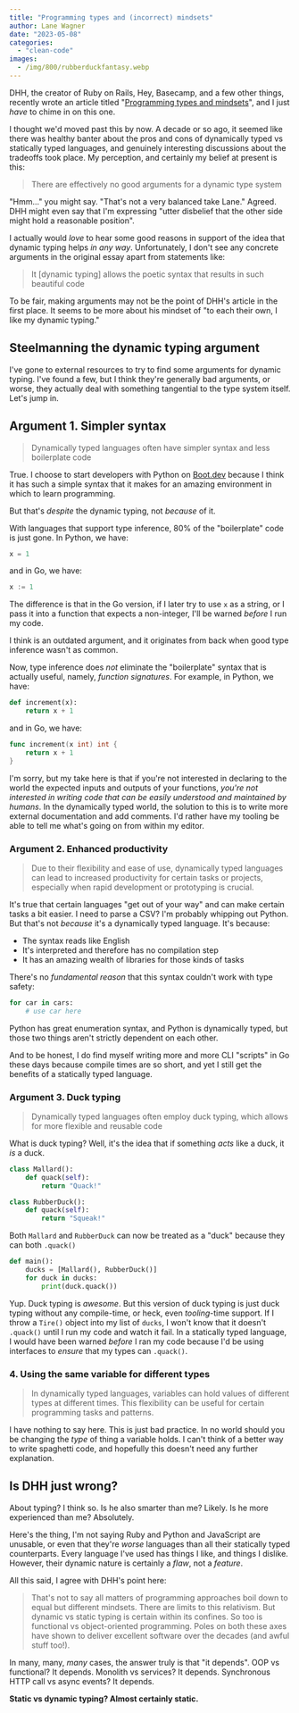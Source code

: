 ```yaml
---
title: "Programming types and (incorrect) mindsets"
author: Lane Wagner
date: "2023-05-08"
categories: 
  - "clean-code"
images:
  - /img/800/rubberduckfantasy.webp
---
```


DHH, the creator of Ruby on Rails, Hey, Basecamp, and a few other things, recently wrote an article titled "[Programming types and mindsets](https://world.hey.com/dhh/programming-types-and-mindsets-5b8490bc)", and I just *have* to chime in on this one.

I thought we'd moved past this by now. A decade or so ago, it seemed like there was healthy banter about the pros and cons of dynamically typed vs statically typed languages, and genuinely interesting discussions about the tradeoffs took place. My perception, and certainly my belief at present is this:

> There are effectively no good arguments for a dynamic type system

"Hmm..." you might say. "That's not a very balanced take Lane." Agreed. DHH might even say that I'm expressing "utter disbelief that the other side might hold a reasonable position".

I actually would *love* to hear some good reasons in support of the idea that dynamic typing helps *in any way*. Unfortunately, I don't see any concrete arguments in the original essay apart from statements like:

> It [dynamic typing] allows the poetic syntax that results in such beautiful code

To be fair, making arguments may not be the point of DHH's article in the first place. It seems to be more about his mindset of "to each their own, I like my dynamic typing."

## Steelmanning the dynamic typing argument

I've gone to external resources to try to find some arguments for dynamic typing. I've found a few, but I think they're generally bad arguments, or worse, they actually deal with something tangential to the type system itself. Let's jump in.

## Argument 1. Simpler syntax

> Dynamically typed languages often have simpler syntax and less boilerplate code

True. I choose to start developers with Python on [Boot.dev](https://boot.dev) because I think it has such a simple syntax that it makes for an amazing environment in which to learn programming.

But that's *despite* the dynamic typing, not *because* of it.

With languages that support type inference, 80% of the "boilerplate" code is just gone. In Python, we have:

```py
x = 1
```

and in Go, we have:

```go
x := 1
```

The difference is that in the Go version, if I later try to use `x` as a string, or I pass it into a function that expects a non-integer, I'll be warned *before* I run my code.

I think is an outdated argument, and it originates from back when good type inference wasn't as common.

Now, type inference does *not* eliminate the "boilerplate" syntax that is actually useful, namely, *function signatures*. For example, in Python, we have:

```py
def increment(x):
    return x + 1
```

and in Go, we have:

```go
func increment(x int) int {
    return x + 1
}
```

I'm sorry, but my take here is that if you're not interested in declaring to the world the expected inputs and outputs of your functions, *you're not interested in writing code that can be easily understood and maintained by humans*. In the dynamically typed world, the solution to this is to write more external documentation and add comments. I'd rather have my tooling be able to tell me what's going on from within my editor.

### Argument 2. Enhanced productivity

> Due to their flexibility and ease of use, dynamically typed languages can lead to increased productivity for certain tasks or projects, especially when rapid development or prototyping is crucial.

It's true that certain languages "get out of your way" and can make certain tasks a bit easier. I need to parse a CSV? I'm probably whipping out Python. But that's not *because* it's a dynamically typed language. It's because:

* The syntax reads like English
* It's interpreted and therefore has no compilation step
* It has an amazing wealth of libraries for those kinds of tasks

There's no *fundamental reason* that this syntax couldn't work with type safety:

```py
for car in cars:
    # use car here
```

Python has great enumeration syntax, and Python is dynamically typed, but those two things aren't strictly dependent on each other.

And to be honest, I do find myself writing more and more CLI "scripts" in Go these days because compile times are so short, and yet I still get the benefits of a statically typed language.

### Argument 3. Duck typing

> Dynamically typed languages often employ duck typing, which allows for more flexible and reusable code

What is duck typing? Well, it's the idea that if something *acts* like a duck, it *is* a duck.

```py
class Mallard():
    def quack(self):
        return "Quack!"

class RubberDuck():
    def quack(self):
        return "Squeak!"
```

Both `Mallard` and `RubberDuck` can now be treated as a "duck" because they can both `.quack()`

```py
def main():
    ducks = [Mallard(), RubberDuck()]
    for duck in ducks:
        print(duck.quack())
```

Yup. Duck typing is *awesome*. But this version of duck typing is just duck typing without any compile-time, or heck, even *tooling*-time support. If I throw a `Tire()` object into my list of `ducks`, I won't know that it doesn't `.quack()` until I run my code and watch it fail. In a statically typed language, I would have been warned *before* I ran my code because I'd be using interfaces to *ensure* that my types can `.quack()`.

### 4. Using the same variable for different types

> In dynamically typed languages, variables can hold values of different types at different times. This flexibility can be useful for certain programming tasks and patterns.

I have nothing to say here. This is just bad practice. In no world should you be changing the *type* of thing a variable holds. I can't think of a better way to write spaghetti code, and hopefully this doesn't need any further explanation.

## Is DHH just wrong?

About typing? I think so. Is he also smarter than me? Likely. Is he more experienced than me? Absolutely.

Here's the thing, I'm not saying Ruby and Python and JavaScript are unusable, or even that they're *worse* languages than all their statically typed counterparts. Every language I've used has things I like, and things I dislike. However, their dynamic nature is certainly a *flaw*, not a *feature*.

All this said, I agree with DHH's point here:

> That's not to say all matters of programming approaches boil down to equal but different mindsets. There are limits to this relativism. But dynamic vs static typing is certain within its confines. So too is functional vs object-oriented programming. Poles on both these axes have shown to deliver excellent software over the decades (and awful stuff too!).

In many, many, *many* cases, the answer truly is that "it depends". OOP vs functional? It depends. Monolith vs services? It depends. Synchronous HTTP call vs async events? It depends.

**Static vs dynamic typing? Almost certainly static.**
